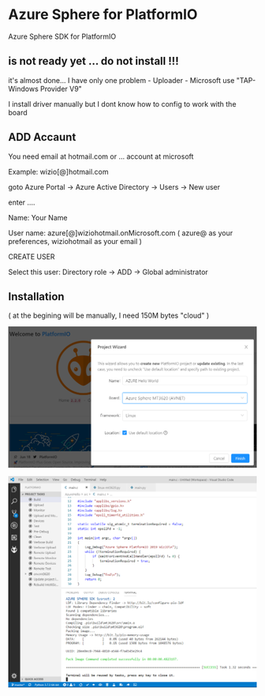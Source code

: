 # Azure Sphere for PlatformIO
Azure Sphere SDK for PlatformIO

## is not ready yet ... do not install !!! ##

it's almost done... I have only one problem - Uploader - Microsoft use "TAP-Windows Provider V9" 

I install driver manually but I dont know how to config to work with the board 

## ADD Accaunt

You need email at hotmail.com or ... account at microsoft

Example: wizio[@]hotmail.com

goto Azure Portal -> Azure Active Directory -> Users -> New user

enter ....

Name: Your Name

User name: azure[@]wiziohotmail.onMicrosoft.com ( azure@ as your preferences, wiziohotmail as your email )

CREATE USER

Select this user: Directory role -> ADD -> Global administrator

## Installation
( at the begining will be manually, I need 150M bytes "cloud" )



![Project](https://raw.githubusercontent.com/Wiz-IO/LIB/master/images/azure.png) 

![Project](https://raw.githubusercontent.com/Wiz-IO/LIB/master/images/azure-platformio.png) 
